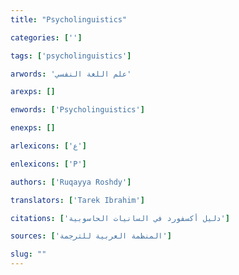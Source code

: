 ```yaml
---
title: "Psycholinguistics"

categories: ['']

tags: ['psycholinguistics']

arwords: 'علم اللغة النفسي'

arexps: []

enwords: ['Psycholinguistics']

enexps: []

arlexicons: ['ع']

enlexicons: ['P']

authors: ['Ruqayya Roshdy']

translators: ['Tarek Ibrahim']

citations: ['دليل أكسفورد في السانيات الحاسوبية']

sources: ['المنظمة العربية للترجمة']

slug: ""
---
```

